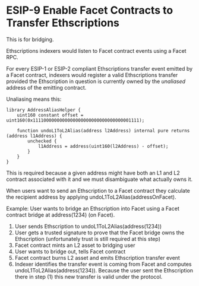 # ESIP-9 Enable Facet Contracts to Transfer Ethscriptions

This is for bridging.

Ethscriptions indexers would listen to Facet contract events using a Facet RPC.

For every ESIP-1 or ESIP-2 compliant Ethscriptions transfer event emitted by a Facet contract, indexers would register a valid Ethscriptions transfer provided the Ethscription in question is currently owned by the _unaliased_ address of the emitting contract.

Unaliasing means this:

```solidity
library AddressAliasHelper {
    uint160 constant offset = uint160(0x1111000000000000000000000000000000001111);

    function undoL1ToL2Alias(address l2Address) internal pure returns (address l1Address) {
        unchecked {
            l1Address = address(uint160(l2Address) - offset);
        }
    }
}
```

This is required because a given address might have both an L1 and L2 contract associated with it and we must disambiguate what actually owns it.

When users want to send an Ethscription to a Facet contract they calculate the recipient address by applying undoL1ToL2Alias(addressOnFacet).

Example: User wants to bridge an Ethscription into Facet using a Facet contract bridge at address(1234) (on Facet).

1. User sends Ethscription to undoL1ToL2Alias(address(1234))
2. User gets a trusted signature to prove that the Facet bridge owns the Ethscription (unfortunately trust is still required at this step)
3. Facet contract mints an L2 asset to bridging user
4. User wants to bridge out, tells Facet contract
5. Facet contract burns L2 asset and emits Ethscription transfer event
6. Indexer identifies the transfer event is coming from Facet and computes undoL1ToL2Alias(address(1234)). Because the user sent the Ethscription there in step (1) this new transfer is valid under the protocol.
